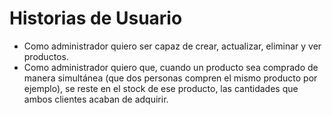 # Historias de Usuario
- Como administrador quiero ser capaz de crear, actualizar, eliminar y ver productos.
- Como administrador quiero que, cuando un producto sea comprado de manera simultánea (que dos  personas compren el mismo producto por ejemplo), se reste en el stock de ese producto, las cantidades que ambos clientes acaban de adquirir.  